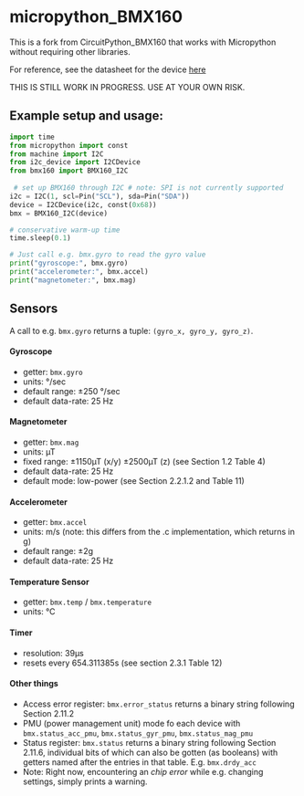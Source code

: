 # micropython_BMX160
This is a fork from CircuitPython_BMX160 that works with Micropython without requiring other libraries.

For reference, see the datasheet for the device [here](https://ae-bst.resource.bosch.com/media/_tech/media/datasheets/BST-BMX160-DS000.pdf)

THIS IS STILL WORK IN PROGRESS. USE AT YOUR OWN RISK.

## Example setup and usage:

```python
import time
from micropython import const
from machine import I2C
from i2c_device import I2CDevice
from bmx160 import BMX160_I2C
 
 # set up BMX160 through I2C # note: SPI is not currently supported
i2c = I2C(1, scl=Pin("SCL"), sda=Pin("SDA"))
device = I2CDevice(i2c, const(0x68))
bmx = BMX160_I2C(device)

# conservative warm-up time
time.sleep(0.1) 

# Just call e.g. bmx.gyro to read the gyro value
print("gyroscope:", bmx.gyro)
print("accelerometer:", bmx.accel)
print("magnetometer:", bmx.mag)
```

## Sensors

A call to e.g. `bmx.gyro` returns a tuple: `(gyro_x, gyro_y, gyro_z)`.

#### Gyroscope
- getter: `bmx.gyro`
- units: °/sec
- default range: ±250 °/sec
- default data-rate: 25 Hz

#### Magnetometer
- getter: `bmx.mag`
- units: µT
- fixed range: ±1150µT (x/y) ±2500µT (z) (see Section 1.2 Table 4)
- default data-rate: 25 Hz
- default mode: low-power (see Section 2.2.1.2 and Table 11)

#### Accelerometer
- getter: `bmx.accel`
- units: m/s (note: this differs from the .c implementation, which returns in g)
- default range: ±2g
- default data-rate: 25 Hz

#### Temperature Sensor
- getter: `bmx.temp` / `bmx.temperature`
- units: °C

#### Timer
- resolution: 39µs
- resets every 654.311385s (see section 2.3.1 Table 12)

#### Other things
- Access error register: `bmx.error_status` returns a binary string following Section 2.11.2
- PMU (power management unit) mode fo each device with `bmx.status_acc_pmu`, `bmx.status_gyr_pmu`, `bmx.status_mag_pmu`
- Status register: `bmx.status` returns a binary string following Section 2.11.6, individual bits of which can also be gotten (as booleans) with getters named after the entries in that table. E.g. `bmx.drdy_acc`
- Note: Right now, encountering an *chip error* while e.g. changing settings, simply prints a warning.

